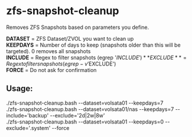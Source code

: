 # zfs-snapshot-cleanup
Removes ZFS Snapshots based on parameters you define.

**DATASET** = ZFS Dataset/ZVOL you want to clean up  
**KEEPDAYS** = Number of days to keep (snapshots older than this will be targeted). 0 removes all snapshots  
**INCLUDE** = Regex to filter snapshots (egrep '$INCLUDE')  
**EXCLUDE** = Regex to filter snapshots (egrep -v '$EXCLUDE')  
**FORCE** = Do not ask for confirmation  

## Usage:

./zfs-snapshot-cleanup.bash --dataset=volsata01 --keepdays=7  
./zfs-snapshot-cleanup.bash --dataset=volsata01/nas --keepdays=7 --include='backup' --exclude='2d|2w|8w'  
./zfs-snapshot-cleanup.bash --dataset=volsata01 --keepdays=0 --exclude='\.system' --force  
